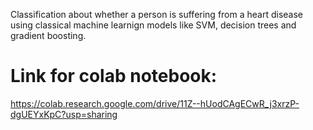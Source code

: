 Classification about whether a person is suffering from a heart disease using classical machine learnign models like SVM, decision trees and gradient boosting. 

# Link for colab notebook:
https://colab.research.google.com/drive/11Z--hUodCAgECwR_j3xrzP-dgUEYxKpC?usp=sharing
